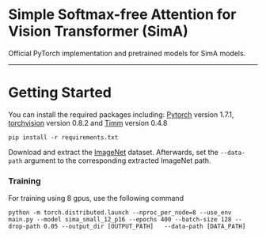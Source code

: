 # Simple Softmax-free Attention for Vision Transformer (SimA)


Official PyTorch implementation and pretrained models for SimA models. 

---

# Getting Started


You can install the required packages including: [Pytorch](https://pytorch.org/) version 1.7.1, [torchvision](https://pytorch.org/vision/stable/index.html) version 0.8.2 and [Timm](https://github.com/rwightman/pytorch-image-models) version 0.4.8
```
pip install -r requirements.txt
```

Download and extract the [ImageNet](https://imagenet.stanford.edu/) dataset. Afterwards, set the ```--data-path``` argument to the corresponding extracted ImageNet path.





### Training

For training using 8 gpus, use the following command

```
python -m torch.distributed.launch --nproc_per_node=8 --use_env main.py --model sima_small_12_p16 --epochs 400 --batch-size 128 --drop-path 0.05 --output_dir [OUTPUT_PATH]   --data-path [DATA_PATH]
```
